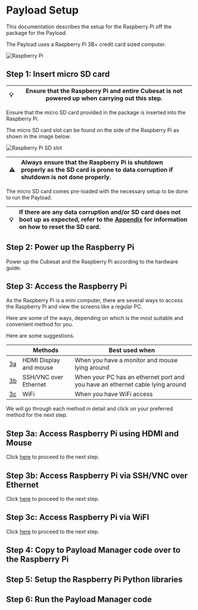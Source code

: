 # Payload Setup

This documentation describes the setup for the Raspberry Pi off the package for the Payload.

The Payload uses a Raspberry Pi 3B+ credit card sized computer.

![Raspberry Pi](https://projects-static.raspberrypi.org/projects/raspberry-pi-setting-up/0d6033edf45ad2d4185ed05d6cd9a01e2f803034/en/images/pi-labelled.png)

## Step 1: Insert micro SD card

| 💡 | **Ensure that the Raspberry Pi and entire Cubesat is not powered up when carrying out this step.**                                                                                                                                      |
| -  | --------------------------------------------------------------------------------------                                                    |

Ensure that the micro SD card provided in the package is inserted into the Raspberry Pi.

The micro SD card slot can be found on the side of the Raspberry Pi as shown in the image below.

![Raspberry Pi SD slot](https://projects-static.raspberrypi.org/projects/raspberry-pi-setting-up/0d6033edf45ad2d4185ed05d6cd9a01e2f803034/en/images/pi-sd.png)

| ⚠️  | **Always ensure that the Raspberry Pi is shutdown properly as the SD card is prone to data corruption if shutdown is not done properly.** |
| -- | :----------------------------------------------------------------------------------------------------------------------------------------- |

The micro SD card comes pre-loaded with the necessary setup to be done to run the Payload.

| 💡 | **If there are any data corruption and/or SD card does not boot up as expected, refer to the [Appendix](./appendix.md) for information on how to reset the SD card.**                                                                                                                                      |
| -  | :--------------------------------------------------------------------------------------                                                    |

## Step 2: Power up the Raspberry Pi

Power up the Cubesat and the Raspberry Pi according to the hardware guide.

## Step 3: Access the Raspberry Pi

As the Raspberry Pi is a mini computer, there are several ways to access the Raspberry Pi and view the screens like a regular PC.

Here are some of the ways, depending on which is the most suitable and convenient method for you.

Here are some suggestions.

|                                                             | Methods                | Best used when                                                                |
| ----------------------------------------------------------- | ---------------------- | ----------------------------------------------------------------------------- |
| [3a](#step-3a-access-raspberry-pi-using-hdmi-and-mouse)     | HDMI Display and mouse | When you have a monitor and mouse lying around                                |
| [3b](#step-3b-access-raspberry-pi-via-sshvnc-over-ethernet) | SSH/VNC over Ethernet  | When your PC has an ethernet port and you have an ethernet cable lying around |
| [3c](#step-3c-access-raspberry-pi-via-wifi)                 | WiFi                   | When you have WiFi access                                                     |

We will go through each method in detail and click on your preferred method for the next step.

## Step 3a: Access Raspberry Pi using HDMI and Mouse

Click [here](#step-4-copy-to-payload-manager-code-over-to-the-raspberry-pi) to proceed to the next step.
## Step 3b: Access Raspberry Pi via SSH/VNC over Ethernet

Click [here](#step-4-copy-to-payload-manager-code-over-to-the-raspberry-pi) to proceed to the next step.
## Step 3c: Access Raspberry Pi via WiFI

Click [here](#step-4-copy-to-payload-manager-code-over-to-the-raspberry-pi) to proceed to the next step.

## Step 4: Copy to Payload Manager code over to the Raspberry Pi

## Step 5: Setup the Raspberry Pi Python libraries

## Step 6: Run the Payload Manager code
